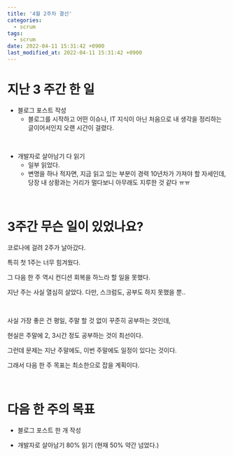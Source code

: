 ```yaml
---
title: '4월 2주차 결산'
categories:
  - scrum
tags:
  - scrum
date: 2022-04-11 15:31:42 +0900
last_modified_at: 2022-04-11 15:31:42 +0900
---
```


# 지난 3 주간 한 일

- 블로그 포스트 작성
  - 블로그를 시작하고 어떤 이슈나, IT 지식이 아닌 처음으로 내 생각을 정리하는 글이어서인지 오랜 시간이 걸렸다.

<br>

- 개발자로 살아남기 다 읽기
  - 일부 읽었다.
  - 변명을 하나 적자면, 지금 읽고 있는 부분이 경력 10년차가 가져야 할 자세인데, 당장 내 상황과는 거리가 멀다보니 아무래도 지루한 것 같다 ㅠㅠ

<br>

# 3주간 무슨 일이 있었나요?

코로나에 걸려 2주가 날아갔다.

특히 첫 1주는 너무 힘겨웠다.

그 다음 한 주 역시 컨디션 회복을 하느라 할 일을 못했다.

지난 주는 사실 열심히 살았다. 다만, 스크럼도, 공부도 하지 못했을 뿐..

<br>

사실 가장 좋은 건 평일, 주말 할 것 없이 꾸준히 공부하는 것인데,

현실은 주말에 2, 3시간 정도 공부하는 것이 최선이다.

그런데 문제는 지난 주말에도, 이번 주말에도 일정이 있다는 것이다.

그래서 다음 한 주 목표는 최소한으로 잡을 계획이다.

<br>

# 다음 한 주의 목표

- 블로그 포스트 한 개 작성

- 개발자로 살아남기 80% 읽기 (현재 50% 약간 넘었다.)

